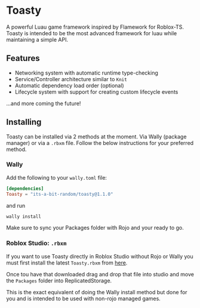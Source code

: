 # Toasty

A powerful Luau game framework inspired by Flamework for Roblox-TS. Toasty is intended to be the most advanced framework for luau while maintaining a simple API.

## Features

- Networking system with automatic runtime type-checking
- Service/Controller architecture similar to `Knit`
- Automatic dependency load order (optional)
- Lifecycle system with support for creating custom lifecycle events

...and more coming the future!

## Installing

Toasty can be installed via 2 methods at the moment. Via Wally (package manager) or via a `.rbxm` file. Follow the below instructions for your preferred method.

### Wally

Add the following to your `wally.toml` file:
```toml
[dependencies]
Toasty = "its-a-bit-random/toasty@1.1.0"
```
and run
```sh
wally install
```
Make sure to sync your Packages folder with Rojo and your ready to go.

### Roblox Studio: `.rbxm`

If you want to use Toasty directly in Roblox Studio without Rojo or Wally you must first install the latest `Toasty.rbxm` from [here](https://github.com/Its-a-bit-random/Toasty/releases/latest).

Once tou have that downloaded drag and drop that file into studio and move the `Packages` folder into ReplicatedStorage.

This is the exact equivalent of doing the Wally install method but done for you and is intended to be used with non-rojo managed games.
